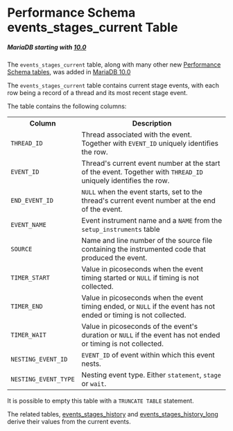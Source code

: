 # Performance Schema events_stages_current Table

##### MariaDB starting with [10.0](/kb/en/what-is-mariadb-100/)

The `events_stages_current` table, along with many other new [Performance Schema tables](/sql-statements-structure/sql-statements/administrative-sql-statements/system-tables/performance-schema/performance-schema-tables/list-of-performance-schema-tables/), was added in [MariaDB 10.0](/kb/en/what-is-mariadb-100/)

The `events_stages_current` table contains current stage events, with each row being a record of a thread and its most recent stage event.

The table contains the following columns:

<table><tbody><tr><th>Column</th><th>Description</th></tr>
<tr><td><code>THREAD_ID</code></td><td>Thread associated with the event. Together with <code>EVENT_ID</code> uniquely identifies the row.</td></tr>
<tr><td><code>EVENT_ID</code></td><td>Thread's current event number at the start of the event. Together with <code>THREAD_ID</code> uniquely identifies the row.</td></tr>
<tr><td><code>END_EVENT_ID</code></td><td><code>NULL</code> when the event starts, set to the thread's current event number at the end of the event.</td></tr>
<tr><td><code>EVENT_NAME</code></td><td>Event instrument name and a <code>NAME</code> from the <code>setup_instruments</code> table</td></tr>
<tr><td><code>SOURCE</code></td><td>Name and line number of the source file containing the instrumented code that produced the event.</td></tr>
<tr><td><code>TIMER_START</code></td><td>Value in picoseconds when the event timing started or <code>NULL</code> if timing is not collected.</td></tr>
<tr><td><code>TIMER_END</code></td><td>Value in picoseconds when the event timing ended, or <code>NULL</code> if the event has not ended or timing is not collected.</td></tr>
<tr><td><code>TIMER_WAIT</code></td><td>Value in picoseconds of the event's duration or <code>NULL</code> if the event has not ended or timing is not collected.</td></tr>
<tr><td><code>NESTING_EVENT_ID</code></td><td><code>EVENT_ID</code> of event within which this event nests.</td></tr>
<tr><td><code>NESTING_EVENT_TYPE</code></td><td>Nesting event type. Either <code>statement</code>, <code>stage</code> or <code>wait</code>.</td></tr>
</tbody></table>

It is possible to empty this table with a `TRUNCATE TABLE` statement.

The related tables, [events_stages_history](/sql-statements-structure/sql-statements/administrative-sql-statements/system-tables/performance-schema/performance-schema-tables/performance-schema-events_stages_history-table/) and [events_stages_history_long](/sql-statements-structure/sql-statements/administrative-sql-statements/system-tables/performance-schema/performance-schema-tables/performance-schema-events_stages_history_long-table/) derive their values from the current events.
